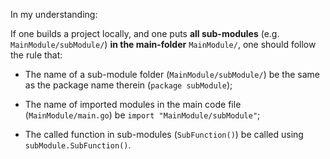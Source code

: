 In my understanding:

If one builds a project locally, and one puts **all sub-modules** (e.g. `MainModule/subModule/`) **in the main-folder** `MainModule/`, one should follow the rule that:

- The name of a sub-module folder (`MainModule/subModule/`) be the same as the package name therein (`package subModule`);

- The name of imported modules in the main code file (`MainModule/main.go`) be `import "MainModule/subModule"`;

- The called function in sub-modules (`SubFunction()`) be called using `subModule.SubFunction()`.
